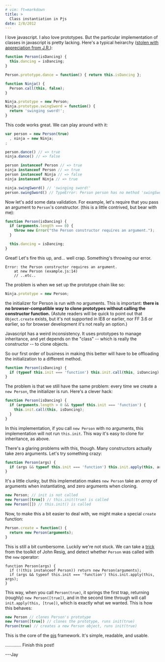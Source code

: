 ```yaml
---
# vim: ft=markdown
title: >
  Class instantiation in Pjs
date: 2/8/2012
---
```


I love javascript.  I also love prototypes.  But the particular implementation of classes in javascript is pretty lacking.  Here's a typical heirarchy ([stolen with appreciation from J.R.][jr-inheritance]):

``` javascript
function Person(isDancing) {
  this.dancing = isDancing;
}

Person.prototype.dance = function() { return this.isDancing };

function Ninja() {
  Person.call(this, false);
}

Ninja.prototype = new Person;
Ninja.prototype.swingSword = function() {
  return 'swinging sword!';
}
```

This code works great.  We can play around with it:

``` javascript
var person = new Person(true)
  , ninja = new Ninja;
;

person.dance() // => true
ninja.dance() // => false

person instanceof Person // => true
ninja instanceof Person // => true
person instanceof Ninja // => false
ninja instanceof Ninja // => true

ninja.swingSword() // 'swinging sword!'
person.swingSword() // TypeError: Person person has no method 'swingSword'
```

Now let's add some data validation.  For example, let's require that you pass an argument to `Person`'s constructor.  (this is a little contrived, but bear with me):

``` javascript
function Person(isDancing) {
  if (arguments.length === 0) {
    throw new Error("the Person constructor requires an argument.");
  }

  this.dancing = isDancing;
}
```

Great!  Let's fire this up, and... well crap.  Something's throwing our error.

```
Error: the Person constructor requires an argument.
    at new Person (example.js:14)
    // ..etc..
```

The problem is when we set up the prototype chain like so:

``` javascript
Ninja.prototype = new Person;
```

the initializer for Person is run with no arguments.  This is important: **there is no browser-compatible way to clone prototypes without calling the constructor function.** (Astute readers will be quick to point out that `Object.create` exists, but it's not supported in IE8 or earlier, nor FF 3.6 or earlier, so for browser development it's not really an option.)

Javascript has a weird inconsistency.  It uses prototypes to manage inheritance, and yet depends on the "class" -- which is really the constructor -- to clone objects.

So our first order of business in making this better will have to be offloading the initialization to a different method.

``` javascript
function Person(isDancing) {
  if (typeof this.init === 'function') this.init.call(this, isDancing);
}
```

The problem is that we still have the same problem: every time we create a `new Person`, the initializer is run.  Here's a clever hack:

``` javascript
function Person(isDancing) {
  if (arguments.length > 0 && typeof this.init === 'function') {
    this.init.call(this, isDancing);
  }
}
```

<!--
You may recognize the `if (!(this instanceof Person))` trap from [John Resig][jr-instantiation].  This allows us to behave slightly differently when `Person()` is called than when `new Person` is called.  In the first case, javascript will always set `this` to the global object - in the second, `this` is the new instance. 
-->

In this implementation, if you call `new Person` with no arguments, this implementation will not run `this.init`.  This way it's easy to clone for inheritance, as above.

There's a glaring problems with this, though.  Many constructors actually take zero arguments.  Let's try something crazy:

``` javascript
function Person(args) {
  if (args && typeof this.init === 'function') this.init.apply(this, args);
}
```

It's a little clunky, but this implemetation makes `new Person` take an *array* of arguments when instantiating, and zero arguments when cloning.

``` javascript
new Person; // init is not called
new Person([true]) // this.init(true) is called
new Person([]) // this.init() is called
```

Now, to make this a bit easier to deal with, we might make a special `create` function:

``` javascript
Person.create = function() {
  return new Person(arguments);
}
```

This is still a bit cumbersome.  Luckily we're not stuck.  We can take a [trick][jr-instantiation] from the toolkit of John Resig, and detect whether `Person` was called with the `new` operator:

```
function Person(args) {
  if (!(this instanceof Person)) return new Person(arguments);
  if (args && typeof this.init === 'function') this.init.apply(this, args);
}
```

This way, when you call `Person(true)`, it springs the first trap, returning (roughly) `new Person([true])`, and in the second time through will call `init.apply(this, [true])`, which is exactly what we wanted.  This is how this behaves:

``` javascript
new Person // clones Person's prototype
new Person([true]) // clones the prototype, runs init(true)
Person(true) // creates a new Person object, runs init(true)
```

This is the core of the [pjs][pjs-src] framework.  It's simple, readable, and usable.

............. Finish this post!

---Jay

[jr-inheritance]: http://ejohn.org/blog/simple-javascript-inheritance/
[jr-instantiation]: http://ejohn.org/blog/simple-class-instantiation/
[pjs-src]: https://github.com/jneen/pjs/blob/master/src/p.js#L40
